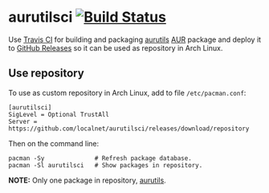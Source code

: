 # aurutilsci [![Build Status](https://travis-ci.org/localnet/aurutilsci.svg?branch=master)](https://travis-ci.org/localnet/aurutilsci)

Use [Travis CI](https://travis-ci.org/localnet/aurutilsci) for building and packaging [aurutils](https://github.com/AladW/aurutils) [AUR](https://aur.archlinux.org/) package and deploy it to [GitHub Releases](https://github.com/localnet/aurutilsci/releases) so it can be used as repository in Arch Linux.

## Use repository

To use as custom repository in Arch Linux, add to file `/etc/pacman.conf`:

```
[aurutilsci]
SigLevel = Optional TrustAll
Server = https://github.com/localnet/aurutilsci/releases/download/repository
```

Then on the command line:

```
pacman -Sy              # Refresh package database.
pacman -Sl aurutilsci   # Show packages in repository.
```

**NOTE:** Only one package in repository, [aurutils](https://aur.archlinux.org/packages/aurutils).
